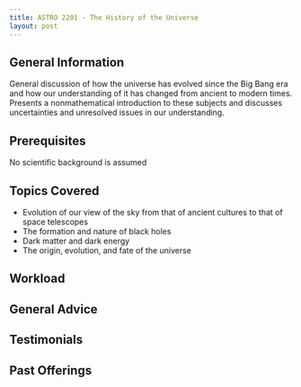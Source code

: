 ```yaml
---
title: ASTRO 2201 - The History of the Universe
layout: post
---
```


<link rel="stylesheet" href="/main.css">

## General Information

General discussion of how the universe has evolved since the Big Bang era and how our understanding of it has changed from ancient to modern times. 
Presents a nonmathematical introduction to these subjects and discusses uncertainties and unresolved issues in our understanding.

## Prerequisites

No scientific background is assumed

## Topics Covered

  - Evolution of our view of the sky from that of ancient cultures to that of space telescopes
  - The formation and nature of black holes
  - Dark matter and dark energy
  - The origin, evolution, and fate of the universe
  
## Workload


## General Advice

  
## Testimonials


## Past Offerings
